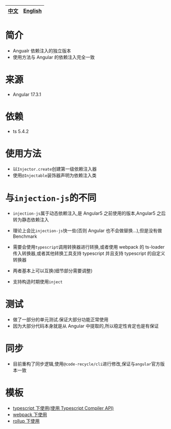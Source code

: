 | [中文](./readme-zh-Hans.md) | [English](./readme.md) |
|-|-|
# 简介

- Angualr 依赖注入的独立版本
- 使用方法与 Angular 的依赖注入完全一致
# 来源
- Angular 17.3.1
# 依赖
- ts 5.4.2
# 使用方法

- 以`Injector.create`创建第一级依赖注入器
- 使用`@Injectable`装饰器声明为依赖注入类

# 与`injection-js`的不同

- `injection-js`属于动态依赖注入,是 Angular5 之前使用的版本,Angular5 之后转为静态依赖注入
- 理论上会比`injection-js`快一些(否则 Angular 也不会做替换...),但是没有做 Benchmark
- 需要会使用`typescript`调用转换器进行转换,或者使用 webpack 的 ts-loader 传入转换器,或者其他转换工具支持 typescript 并且支持 typescript 的自定义转换器
- 两者基本上可以互换(细节部分需要调整)

- 支持构造时期使用`inject`

# 测试

- 做了一部分的单元测试.保证大部分功能正常使用
- 因为大部分代码本身就是从 Angular 中提取的,所以稳定性肯定也是有保证

# 同步
- 目前重构了同步逻辑,使用`@code-recycle/cli`进行修改,保证与`angular`官方版本一致

# 模板

- [typescript 下使用(使用 Typescript Compiler API)](https://github.com/wszgrcy/static-injector-typescript-template)
- [webpack 下使用](https://github.com/wszgrcy/static-injector-webpack-template)
- [rollup 下使用](https://github.com/wszgrcy/static-injector-rollup-template)
